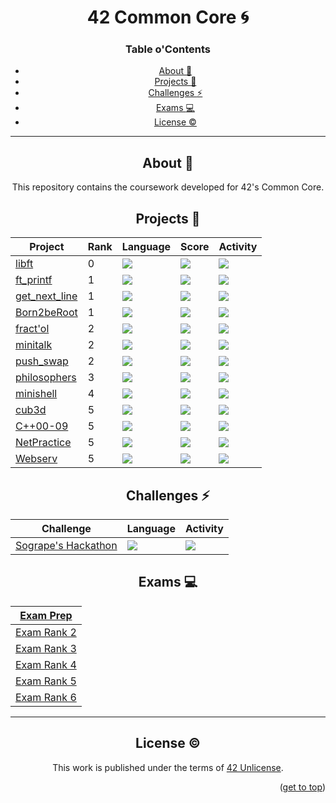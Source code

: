 <a name="readme-top"></a>
<div align="center">
<h1>42 Common Core 🌀</h1>

<h3 align=center>Table o'Contents</h3>

<!-- mtoc-start -->

* [About :pushpin:](#about-pushpin)
* [Projects :checkered_flag:](#projects-checkered_flag)
* [Challenges :zap:](#challenges-zap)
* [Exams :computer: ](#exams-computer-)
* [License :copyright:](#license-copyright)

<!-- mtoc-end -->
<div/>

___

<div align=center>

## About :pushpin:

This repository contains the coursework developed for 42's Common Core.

<div align="center">

## Projects :checkered_flag:

| Project                                                         | Rank | Language                                                                       | Score                                                                          | Activity                                                                 |
| ---                                                             | ---  | ---                                                                            | ---                                                                            | ---                                                                      |
| <a href="https://github.com/PedroZappa/42_libft">libft</a>         | 0    | <img src="https://img.shields.io/github/languages/top/PedroZappa/42_libft" />     | <img src="https://img.shields.io/badge/125%20%2F%20100%20%E2%98%85-success" /> | <img src="https://img.shields.io/github/last-commit/PedroZappa/42_libft" /> |
| <a href="https://github.com/PedroZappa/ft_printf">ft_printf</a> | 1    | <img src="https://img.shields.io/github/languages/top/PedroZappa/42_ft_printf" /> | <img src="https://img.shields.io/badge/125%20%2F%20100%20%E2%98%85-success" /> | <img src="https://img.shields.io/github/last-commit/PedroZappa/42_ft_printf" /> |
| <a href="https://github.com/PedroZappa/get_next_line">get_next_line</a> | 1    | <img src="https://img.shields.io/github/languages/top/PedroZappa/42_get_next_line" /> | <img src="https://img.shields.io/badge/125%20%2F%20100%20%E2%98%85-success" /> | <img src="https://img.shields.io/github/last-commit/PedroZappa/42_get_next_line" /> |
| <a href="https://github.com/PedroZappa/Born2beRoot">Born2beRoot</a> | 1    | <img src="https://img.shields.io/github/languages/top/PedroZappa/42_Born2beRoot" /> | <img src="https://img.shields.io/badge/125%20%2F%20100%20%E2%98%85-success" /> | <img src="https://img.shields.io/github/last-commit/PedroZappa/42_Born2beRoot" /> |
| <a href="https://github.com/PedroZappa/42_fractol">fract'ol</a> | 2    | <img src="https://img.shields.io/github/languages/top/PedroZappa/42_fractol" /> | <img src="https://img.shields.io/badge/125%20%2F%20100%20%E2%98%85-success" /> | <img src="https://img.shields.io/github/last-commit/PedroZappa/42_fractol" /> |
| <a href="https://github.com/PedroZappa/42_minitalk">minitalk</a> | 2    | <img src="https://img.shields.io/github/languages/top/PedroZappa/42_minitalk" /> | <img src="https://img.shields.io/badge/125%20%2F%20100%20%E2%98%85-success" /> | <img src="https://img.shields.io/github/last-commit/PedroZappa/42_minitalk" /> |
| <a href="https://github.com/PedroZappa/42_push_swap">push_swap</a> | 2    | <img src="https://img.shields.io/github/languages/top/PedroZappa/42_push_swap" /> | <img src="https://img.shields.io/badge/125%20%2F%20100%20%E2%98%85-success" /> | <img src="https://img.shields.io/github/last-commit/PedroZappa/42_push_swap" /> |
| <a href="https://github.com/PedroZappa/42_philosophers">philosophers</a> | 3    | <img src="https://img.shields.io/github/languages/top/PedroZappa/42_philosophers" /> | <img src="https://img.shields.io/badge/125%20%2F%20100%20%E2%98%85-success" /> | <img src="https://img.shields.io/github/last-commit/PedroZappa/42_philosophers" /> |
| <a href="https://github.com/PedroZappa/42_minishell">minishell</a> | 4    | <img src="https://img.shields.io/github/languages/top/PedroZappa/42_minishell" /> | <img src="https://img.shields.io/badge/99%20%2F%20100%20%E2%98%85-success" /> | <img src="https://img.shields.io/github/last-commit/PedroZappa/42_minishell" /> |
| <a href="https://github.com/PedroZappa/42_cub3d">cub3d</a> | 5    | <img src="https://img.shields.io/github/languages/top/PedroZappa/42_cub3d" /> | <img src="https://img.shields.io/badge/100%20%2F%20100%20%E2%98%85-success" /> | <img src="https://img.shields.io/github/last-commit/PedroZappa/42_cub3d" /> |
| <a href="https://github.com/PedroZappa/42_CPP">C++00-09</a> | 5    | <img src="https://img.shields.io/github/languages/top/PedroZappa/42_CPP" /> | <img src="https://img.shields.io/badge/100%20%2F%20100%20%E2%98%85-success" /> | <img src="https://img.shields.io/github/last-commit/PedroZappa/42_CPP" /> |
| <a href="https://github.com/PedroZappa/42_NetPractice">NetPractice</a> | 5    | <img src="https://img.shields.io/github/languages/top/PedroZappa/42_NetPractice" /> | <img src="https://img.shields.io/badge/100%20%2F%20100%20%E2%98%85-success" /> | <img src="https://img.shields.io/github/last-commit/PedroZappa/42_NetPractice" /> |
| <a href="https://github.com/PedroZappa/42_Webserv">Webserv</a> | 5    | <img src="https://img.shields.io/github/languages/top/PedroZappa/42_Webserv" /> | <img src="https://img.shields.io/badge/100%20%2F%20100%20%E2%98%85-success" /> | <img src="https://img.shields.io/github/last-commit/PedroZappa/42_Webserv" /> |


</div>

<div align="center">

## Challenges :zap:


| Challenge                                                                            | Language                                                                                  | Activity                                                                                |
| ---                                                                                  | ---                                                                                       | ---                                                                                     |
| <a href="https://github.com/PedroZappa/42_sogrape_hackathon">Sogrape's Hackathon</a> | <img src="https://img.shields.io/github/languages/top/PedroZappa/42-sogrape-hackathon" /> | <img src="https://img.shields.io/github/last-commit/PedroZappa/42-sogrape-hackathon" /> |

</div>

## Exams :computer: 

| <a href="https://github.com/PedroZappa/42ExamPrep">Exam Prep</a> |
| ----- |
| <a href="https://github.com/PedroZappa/42ExamPrep/tree/main/Rank_2">Exam Rank 2</a> |
| <a href="https://github.com/PedroZappa/42ExamPrep/tree/main/Rank_3">Exam Rank 3</a> |
| <a href="https://github.com/PedroZappa/42ExamPrep/tree/main/Rank_4">Exam Rank 4</a> |
| <a href="https://github.com/PedroZappa/42ExamPrep/tree/main/Rank_5">Exam Rank 5</a> |
| <a href="https://github.com/PedroZappa/42ExamPrep/tree/main/Rank_6">Exam Rank 6</a> |

___

## License :copyright:

This work is published under the terms of <a href="https://github.com/PedroZappa/ft_printf/blob/master/LICENSE">42 Unlicense</a>.

<p align="right">(<a href="#readme-top">get to top</a>)</p>
